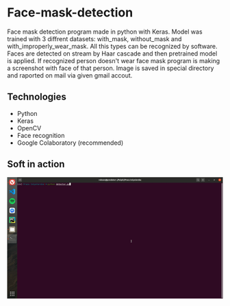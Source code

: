 # Face-mask-detection

Face mask detection program made in python with Keras. Model was trained with 3 diffrent datasets: with_mask, without_mask and with_improperly_wear_mask. All this types can be recognized by software. Faces are detected on stream by Haar cascade and then pretrained model is applied. If recognized person doesn't wear face mask program is making a screenshot with face of that person. Image is saved in special directory and raported on mail via given gmail accout.

## Technologies
* Python
* Keras
* OpenCV
* Face recognition
* Google Colaboratory (recommended)

## Soft in action
![Face-mask-detection](Presentation.gif)
